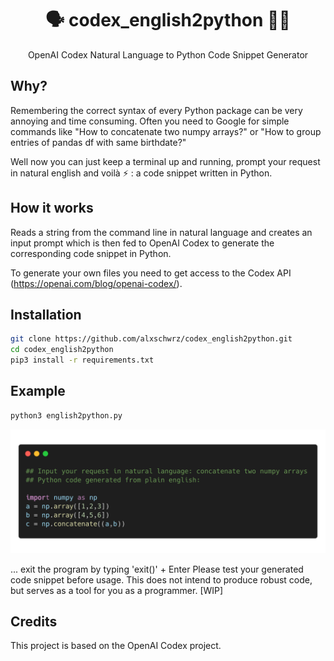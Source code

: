 <h1 align="center">🗣 codex_english2python 🧑‍💻 </h1>

<p align="center">
    OpenAI Codex Natural Language to Python Code Snippet Generator
</p>

## Why?
Remembering the correct syntax of every Python package can be very annoying and time consuming. Often you need to Google for simple commands like "How to concatenate two numpy arrays?" or "How to group entries of pandas df with same birthdate?"

Well now you can just keep a terminal up and running, prompt your request in natural english and voilà ⚡️ : a code snippet written in Python.

## How it works
Reads a string from the command line in natural language and creates an input prompt which is then fed to OpenAI Codex to generate the corresponding code snippet in Python.

To generate your own files you need to get access to the Codex API (https://openai.com/blog/openai-codex/).
## Installation
```bash
git clone https://github.com/alxschwrz/codex_english2python.git
cd codex_english2python
pip3 install -r requirements.txt
```

## Example
```bash
python3 english2python.py
```
<img src="assets/terminal_example.png" alt="example_of_prompt_in_terminal" width="800"/>

... exit the program by typing 'exit()' + Enter
Please test your generated code snippet before usage. This does not intend to produce robust code, but serves as a tool for you as a programmer. [WIP]
## Credits
This project is based on the OpenAI Codex project.

